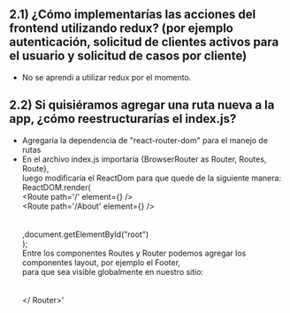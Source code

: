 ## 2.1) ¿Cómo implementarías las acciones del frontend utilizando redux? (por ejemplo autenticación, solicitud de clientes activos para el usuario y solicitud de casos por cliente)

- No se aprendi a utilizar redux por el momento.

## 2.2) Si quisiéramos agregar una ruta nueva a la app, ¿cómo reestructurarías el index.js?

- Agregaría la dependencia de "react-router-dom" para el manejo de rutas
- En el archivo index.js importaría {BrowserRouter as Router, Routes, Route},  
 luego modificaría el ReactDom para que quede de la siguiente manera:  
ReactDOM.render(  
  <Router>
    <Routes>
      <Route path='/' element={<Dashboard/>} />  
      <Route path='/About' element={<About/>} />  
    </Routes>  
  </Router>  
  ,document.getElementById("root")  
);  
Entre los componentes Routes y Router podemos agregar los componentes layout, por ejemplo el Footer,  
para que sea visible globalmente en nuestro sitio:  
    </Routes>  
        <Footer />  
    </ Router>'
